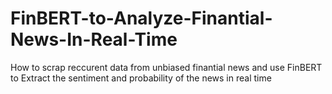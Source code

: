 # FinBERT-to-Analyze-Finantial-News-In-Real-Time
How to scrap reccurent data from unbiased finantial news and use FinBERT to Extract the sentiment and probability of the news in real time
